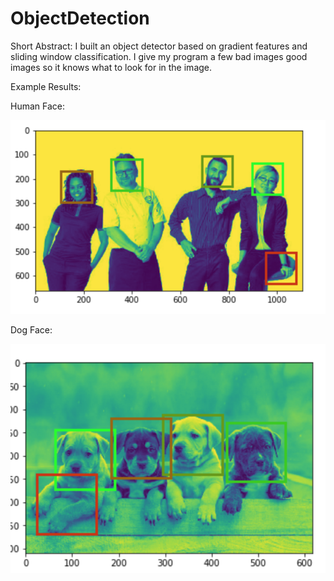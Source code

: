 # ObjectDetection
Short Abstract: 
I built an object detector based on gradient features and sliding window classification. I give my program a few bad images
good images so it knows what to look for in the image.

Example Results:

Human Face: 

![alt text](https://github.com/Jorge0521/ObjectDetection/blob/master/faceResult.png)

Dog Face:

![alt tex](https://github.com/Jorge0521/ObjectDetection/blob/master/dogFaceResult.png)




